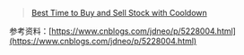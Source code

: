 > [Best Time to Buy and Sell Stock with Cooldown](https://leetcode.com/problems/best-time-to-buy-and-sell-stock-with-cooldown/description/)

参考资料：[https://www.cnblogs.com/jdneo/p/5228004.html](https://www.cnblogs.com/jdneo/p/5228004.html)